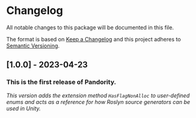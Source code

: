 # Changelog
All notable changes to this package will be documented in this file.

The format is based on [Keep a Changelog](http://keepachangelog.com/en/1.0.0/)
and this project adheres to [Semantic Versioning](http://semver.org/spec/v2.0.0.html).

## [1.0.0] - 2023-04-23

### This is the first release of Pandority.

*This version adds the extension method `HasFlagNonAlloc` to user-defined enums and
acts as a reference for how Roslyn source generators can be used in Unity.*
